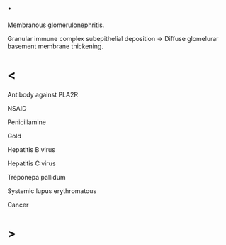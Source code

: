 # .

Membranous glomerulonephritis.

Granular immune complex subepithelial deposition -> Diffuse glomelurar basement membrane thickening.

# <

Antibody against PLA2R

NSAID

Penicillamine

Gold

Hepatitis B virus

Hepatitis C virus

Treponepa pallidum

Systemic lupus erythromatous

Cancer

# >
